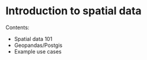 # Introduction to spatial data 
Contents: 
- Spatial data 101
- Geopandas/Postgis
- Example use cases
